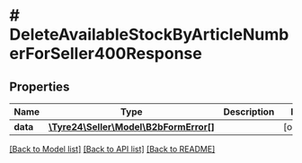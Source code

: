 # # DeleteAvailableStockByArticleNumberForSeller400Response

## Properties

Name | Type | Description | Notes
------------ | ------------- | ------------- | -------------
**data** | [**\Tyre24\Seller\Model\B2bFormError[]**](B2bFormError.md) |  | [optional]

[[Back to Model list]](../../README.md#models) [[Back to API list]](../../README.md#endpoints) [[Back to README]](../../README.md)

